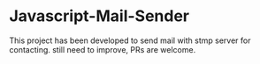 # Javascript-Mail-Sender
This project has been developed to send mail with stmp server for contacting. still need to improve, PRs are welcome.
